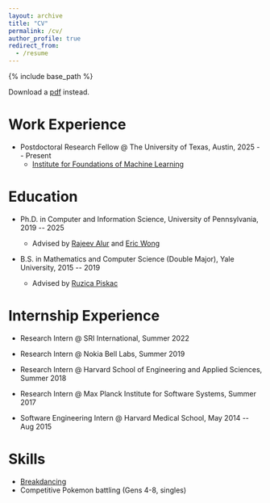 ```yaml
---
layout: archive
title: "CV"
permalink: /cv/
author_profile: true
redirect_from:
  - /resume
---
```


{% include base_path %}

Download a [pdf](/files/antonxue_cv.pdf) instead.

Work Experience
======
* Postdoctoral Research Fellow @ The University of Texas, Austin, 2025 -- Present
  - [Institute for Foundations of Machine Learning](https://www.ifml.institute/)


Education
======
* Ph.D. in Computer and Information Science, University of Pennsylvania, 2019 -- 2025
    - Advised by [Rajeev Alur](https://www.cis.upenn.edu/~alur/) and [Eric Wong](https://riceric22.github.io/)

* B.S. in Mathematics and Computer Science (Double Major), Yale University, 2015 -- 2019
    - Advised by [Ruzica Piskac](https://www.cs.yale.edu/homes/piskac/)

Internship Experience
======
* Research Intern @ SRI International, Summer 2022

* Research Intern @ Nokia Bell Labs, Summer 2019

* Research Intern @ Harvard School of Engineering and Applied Sciences, Summer 2018

* Research Intern @ Max Planck Institute for Software Systems, Summer 2017

* Software Engineering Intern @ Harvard Medical School, May 2014 -- Aug 2015

Skills
======
* [Breakdancing](https://youtu.be/iZSTERHl8CE?si=etiAmncxQwGWP0ik)
* Competitive Pokemon battling (Gens 4-8, singles)

